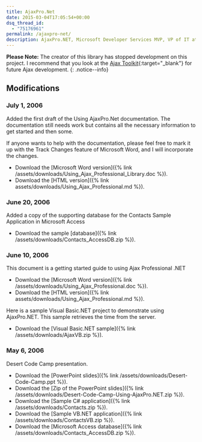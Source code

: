 ```yaml
---
title: AjaxPro.Net
date: 2015-03-04T17:05:54+00:00
dsq_thread_id:
  - "75176961"
permalink: /ajaxpro-net/
description: AjaxPro.NET, Microsoft Developer Services MVP, VP of IT at RT², Organizer of Desert Code Camp
---
```

**Please Note:** The creator of this library has stopped development on this project. I recommend that you look at the [Ajax Toolkit](https://www.asp.net/ajax){:target="_blank"} for future Ajax development.
{: .notice--info}

## Modifications

### July 1, 2006

Added the first draft of the Using AjaxPro.Net documentation.  The documentation still needs work but contains all the necessary information to get started and then some.

If anyone wants to help with the documentation, please feel free to mark it up with the Track Changes feature of Microsoft Word, and I will incorporate the changes.

* Download the [Microsoft Word version]({% link /assets/downloads/Using_Ajax_Professional_Library.doc %}).
* Download the [HTML version]({% link assets/downloads/Using_Ajax_Professional.md %}).

### June 20, 2006

Added a copy of the supporting database for the Contacts Sample Application in Microsoft Access

* Download the sample [database]({% link /assets/downloads/Contacts_AccessDB.zip %}).

### June 10, 2006

This document is a getting started guide to using Ajax Professional .NET  

* Download the [Microsoft Word version]({% link /assets/downloads/Using_Ajax_Professional.doc %}).
* Download the [HTML version]({% link assets/downloads/Using_Ajax_Professional.md %}).

Here is a sample Visual Basic.NET project to demonstrate using AjaxPro.NET.  This sample retrieves the time from the server.

* Download the [Visual Basic.NET sample]({% link /assets/downloads/AjaxVB.zip %}).

### May 6, 2006

Desert Code Camp presentation.  

* Download the [PowerPoint slides]({% link /assets/downloads/Desert-Code-Camp.ppt %}).
* Download the [Zip of the PowerPoint slides]({% link /assets/downloads/Desert-Code-Camp-Using-AjaxPro.NET.zip %}).
* Download the [Sample C# application]({% link /assets/downloads/Contacts.zip %}).
* Download the [Sample VB.NET application]({% link /assets/downloads/ContactsVB.zip %}).
* Download the [Microsoft Access database]({% link /assets/downloads/Contacts_AccessDB.zip %}).
